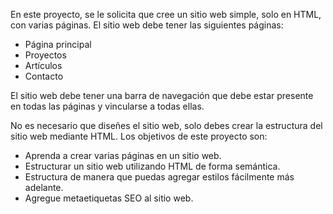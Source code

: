 En este proyecto, se le solicita que cree un sitio web simple, solo en HTML, con varias páginas. El sitio web debe tener las siguientes páginas:

- Página principal
- Proyectos
- Artículos
- Contacto

El sitio web debe tener una barra de navegación que debe estar presente en todas las páginas y vincularse a todas ellas.

No es necesario que diseñes el sitio web, solo debes crear la estructura del sitio web mediante HTML. Los objetivos de este proyecto son:

- Aprenda a crear varias páginas en un sitio web.
- Estructurar un sitio web utilizando HTML de forma semántica.
- Estructura de manera que puedas agregar estilos fácilmente más adelante.
- Agregue metaetiquetas SEO al sitio web.